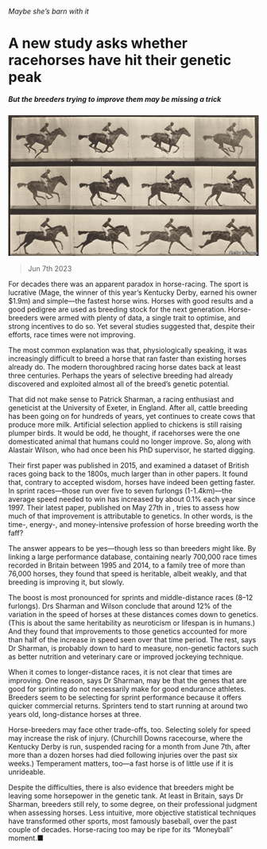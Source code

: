 ###### Maybe she’s barn with it

# A new study asks whether racehorses have hit their genetic peak 

##### But the breeders trying to improve them may be missing a trick 

![image](images/20230610_STP004.jpg) 

> Jun 7th 2023 

For decades there was an apparent paradox in horse-racing. The sport is lucrative (Mage, the winner of this year’s Kentucky Derby, earned his owner $1.9m) and simple—the fastest horse wins. Horses with good results and a good pedigree are used as breeding stock for the next generation. Horse-breeders were armed with plenty of data, a single trait to optimise, and strong incentives to do so. Yet several studies suggested that, despite their efforts, race times were not improving.

The most common explanation was that, physiologically speaking, it was increasingly difficult to breed a horse that ran faster than existing horses already do. The modern thoroughbred racing horse dates back at least three centuries. Perhaps the years of selective breeding had already discovered and exploited almost all of the breed’s genetic potential. 

That did not make sense to Patrick Sharman, a racing enthusiast and geneticist at the University of Exeter, in England. After all, cattle breeding has been going on for hundreds of years, yet continues to create cows that produce more milk. Artificial selection applied to chickens is still raising plumper birds. It would be odd, he thought, if racehorses were the one domesticated animal that humans could no longer improve. So, along with Alastair Wilson, who had once been his PhD supervisor, he started digging.

Their first paper was published in 2015, and examined a dataset of British races going back to the 1800s, much larger than in other papers. It found that, contrary to accepted wisdom, horses have indeed been getting faster. In sprint races—those run over five to seven furlongs (1-1.4km)—the average speed needed to win has increased by about 0.1% each year since 1997. Their latest paper, published on May 27th in , tries to assess how much of that improvement is attributable to genetics. In other words, is the time-, energy-, and money-intensive profession of horse breeding worth the faff? 

The answer appears to be yes—though less so than breeders might like. By linking a large performance database, containing nearly 700,000 race times recorded in Britain between 1995 and 2014, to a family tree of more than 76,000 horses, they found that speed is heritable, albeit weakly, and that breeding is improving it, but slowly. 

The boost is most pronounced for sprints and middle-distance races (8–12 furlongs). Drs Sharman and Wilson conclude that around 12% of the variation in the speed of horses at these distances comes down to genetics. (This is about the same heritability as neuroticism or lifespan is in humans.) And they found that improvements to those genetics accounted for more than half of the increase in speed seen over that time period. The rest, says Dr Sharman, is probably down to hard to measure, non-genetic factors such as better nutrition and veterinary care or improved jockeying technique.

When it comes to longer-distance races, it is not clear that times are improving. One reason, says Dr Sharman, may be that the genes that are good for sprinting do not necessarily make for good endurance athletes. Breeders seem to be selecting for sprint performance because it offers quicker commercial returns. Sprinters tend to start running at around two years old, long-distance horses at three.

Horse-breeders may face other trade-offs, too. Selecting solely for speed may increase the risk of injury. (Churchill Downs racecourse, where the Kentucky Derby is run, suspended racing for a month from June 7th, after more than a dozen horses had died following injuries over the past six weeks.) Temperament matters, too—a fast horse is of little use if it is unrideable. 

Despite the difficulties, there is also evidence that breeders might be leaving some horsepower in the genetic tank. At least in Britain, says Dr Sharman, breeders still rely, to some degree, on their professional judgment when assessing horses. Less intuitive, more objective statistical techniques have transformed other sports, most famously baseball, over the past couple of decades. Horse-racing too may be ripe for its “Moneyball” moment.■


